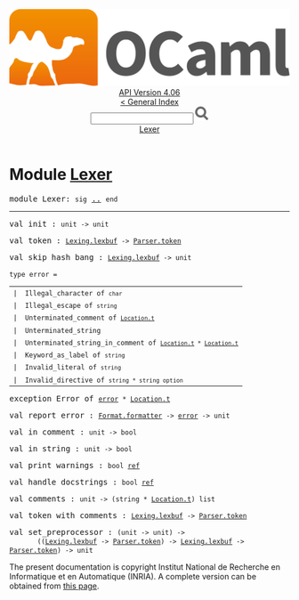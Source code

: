 <!-- ((! set title API !)) ((! set documentation !)) ((! set api !)) ((! set nobreadcrumb !)) -->
<div class="api"><header><nav class="toc brand"><a class="brand" href="https://ocaml.org/"><img src="colour-logo-gray.svg" class="svg" alt="OCaml"></a></nav><nav class="toc"><div class="toc_version"><a href="/docs" id="version-select">API Version 4.06</a></div><a href="index.html">&lt; General Index</a><div class="api_search"><input type="text" name="apisearch" id="api_search" oninput="mySearch(false);" onkeypress="this.oninput();" onclick="this.oninput();" onpaste="this.oninput();">
<img src="search_icon.svg" alt="Search" class="svg" onclick="mySearch(false)"></div>
<div id="search_results"></div><div class="toc_title"><a href="#top">Lexer</a></div><ul></ul></nav></header>

<h1>Module <a href="type_Lexer.html">Lexer</a></h1>

<pre><span id="MODULELexer"><span class="keyword">module</span> Lexer</span>: <code class="code"><span class="keyword">sig</span></code> <a href="Lexer.html">..</a> <code class="code"><span class="keyword">end</span></code></pre><hr width="100%">

<pre><span id="VALinit"><span class="keyword">val</span> init</span> : <code class="type">unit -&gt; unit</code></pre>
<pre><span id="VALtoken"><span class="keyword">val</span> token</span> : <code class="type"><a href="Lexing.html#TYPElexbuf">Lexing.lexbuf</a> -&gt; <a href="Parser.html#TYPEtoken">Parser.token</a></code></pre>
<pre><span id="VALskip_hash_bang"><span class="keyword">val</span> skip_hash_bang</span> : <code class="type"><a href="Lexing.html#TYPElexbuf">Lexing.lexbuf</a> -&gt; unit</code></pre>
<pre><code><span id="TYPEerror"><span class="keyword">type</span> <code class="type"></code>error</span> = </code></pre><table class="typetable">
<tbody><tr>
<td align="left" valign="top">
<code><span class="keyword">|</span></code></td>
<td align="left" valign="top">
<code><span id="TYPEELTerror.Illegal_character"><span class="constructor">Illegal_character</span></span> <span class="keyword">of</span> <code class="type">char</code></code></td>

</tr>
<tr>
<td align="left" valign="top">
<code><span class="keyword">|</span></code></td>
<td align="left" valign="top">
<code><span id="TYPEELTerror.Illegal_escape"><span class="constructor">Illegal_escape</span></span> <span class="keyword">of</span> <code class="type">string</code></code></td>

</tr>
<tr>
<td align="left" valign="top">
<code><span class="keyword">|</span></code></td>
<td align="left" valign="top">
<code><span id="TYPEELTerror.Unterminated_comment"><span class="constructor">Unterminated_comment</span></span> <span class="keyword">of</span> <code class="type"><a href="Location.html#TYPEt">Location.t</a></code></code></td>

</tr>
<tr>
<td align="left" valign="top">
<code><span class="keyword">|</span></code></td>
<td align="left" valign="top">
<code><span id="TYPEELTerror.Unterminated_string"><span class="constructor">Unterminated_string</span></span></code></td>

</tr>
<tr>
<td align="left" valign="top">
<code><span class="keyword">|</span></code></td>
<td align="left" valign="top">
<code><span id="TYPEELTerror.Unterminated_string_in_comment"><span class="constructor">Unterminated_string_in_comment</span></span> <span class="keyword">of</span> <code class="type"><a href="Location.html#TYPEt">Location.t</a> * <a href="Location.html#TYPEt">Location.t</a></code></code></td>

</tr>
<tr>
<td align="left" valign="top">
<code><span class="keyword">|</span></code></td>
<td align="left" valign="top">
<code><span id="TYPEELTerror.Keyword_as_label"><span class="constructor">Keyword_as_label</span></span> <span class="keyword">of</span> <code class="type">string</code></code></td>

</tr>
<tr>
<td align="left" valign="top">
<code><span class="keyword">|</span></code></td>
<td align="left" valign="top">
<code><span id="TYPEELTerror.Invalid_literal"><span class="constructor">Invalid_literal</span></span> <span class="keyword">of</span> <code class="type">string</code></code></td>

</tr>
<tr>
<td align="left" valign="top">
<code><span class="keyword">|</span></code></td>
<td align="left" valign="top">
<code><span id="TYPEELTerror.Invalid_directive"><span class="constructor">Invalid_directive</span></span> <span class="keyword">of</span> <code class="type">string * string option</code></code></td>

</tr></tbody></table>



<pre><span id="EXCEPTIONError"><span class="keyword">exception</span> Error</span> <span class="keyword">of</span> <code class="type"><a href="Lexer.html#TYPEerror">error</a> * <a href="Location.html#TYPEt">Location.t</a></code></pre>

<pre><span id="VALreport_error"><span class="keyword">val</span> report_error</span> : <code class="type"><a href="Format.html#TYPEformatter">Format.formatter</a> -&gt; <a href="Lexer.html#TYPEerror">error</a> -&gt; unit</code></pre>
<pre><span id="VALin_comment"><span class="keyword">val</span> in_comment</span> : <code class="type">unit -&gt; bool</code></pre>
<pre><span id="VALin_string"><span class="keyword">val</span> in_string</span> : <code class="type">unit -&gt; bool</code></pre>
<pre><span id="VALprint_warnings"><span class="keyword">val</span> print_warnings</span> : <code class="type">bool <a href="Pervasives.html#TYPEref">ref</a></code></pre>
<pre><span id="VALhandle_docstrings"><span class="keyword">val</span> handle_docstrings</span> : <code class="type">bool <a href="Pervasives.html#TYPEref">ref</a></code></pre>
<pre><span id="VALcomments"><span class="keyword">val</span> comments</span> : <code class="type">unit -&gt; (string * <a href="Location.html#TYPEt">Location.t</a>) list</code></pre>
<pre><span id="VALtoken_with_comments"><span class="keyword">val</span> token_with_comments</span> : <code class="type"><a href="Lexing.html#TYPElexbuf">Lexing.lexbuf</a> -&gt; <a href="Parser.html#TYPEtoken">Parser.token</a></code></pre>
<pre><span id="VALset_preprocessor"><span class="keyword">val</span> set_preprocessor</span> : <code class="type">(unit -&gt; unit) -&gt;<br>       ((<a href="Lexing.html#TYPElexbuf">Lexing.lexbuf</a> -&gt; <a href="Parser.html#TYPEtoken">Parser.token</a>) -&gt; <a href="Lexing.html#TYPElexbuf">Lexing.lexbuf</a> -&gt; <a href="Parser.html#TYPEtoken">Parser.token</a>) -&gt; unit</code></pre><div class="copyright">The present documentation is copyright Institut National de Recherche en Informatique et en Automatique (INRIA). A complete version can be obtained from <a href="http://caml.inria.fr/pub/docs/manual-ocaml/">this page</a>.</div></div>